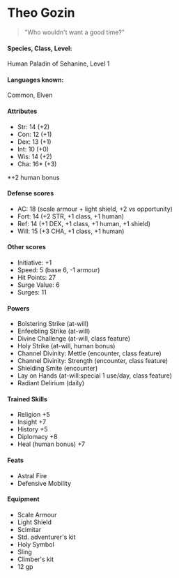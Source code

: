 # Theo Gozin #

> "Who wouldn't want a good time?"

#### Species, Class, Level: ####
Human Paladin of Sehanine, Level 1

#### Languages known: ####
Common, Elven

#### Attributes ####
* Str: 14  (+2)
* Con: 12  (+1)
* Dex: 13  (+1)
* Int: 10  (+0)
* Wis: 14  (+2)
* Cha: 16* (+3)

\*+2 human bonus

#### Defense scores ####
* AC:   18 (scale armour + light shield, +2 vs opportunity)
* Fort: 14 (+2 STR, +1 class, +1 human)
* Ref:  14 (+1 DEX, +1 class, +1 human, +1 shield)
* Will: 15 (+3 CHA, +1 class, +1 human)

#### Other scores ####
* Initiative: +1
* Speed: 5 (base 6, -1 armour)
* Hit Points: 27
* Surge Value: 6
* Surges: 11

#### Powers ####

* Bolstering Strike (at-will)
* Enfeebling Strike (at-will)
* Divine Challenge  (at-will, class feature)
* Holy Strike  (at-will, human bonus)
* Channel Divinity: Mettle (encounter, class feature)
* Channel Divinity: Strength (encounter, class feature)
* Shielding Smite (encounter)
* Lay on Hands (at-will:special 1 use/day, class feature)
* Radiant Delirium (daily)

#### Trained Skills ####

* Religion +5
* Insight +7
* History +5
* Diplomacy +8
* Heal (human bonus) +7

#### Feats ####

* Astral Fire
* Defensive Mobility

#### Equipment ####

* Scale Armour
* Light Shield
* Scimitar
* Std. adventurer's kit
* Holy Symbol
* Sling
* Climber's kit
* 12 gp
